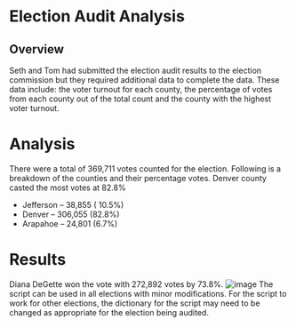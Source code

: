 # Election Audit Analysis
## Overview
Seth and Tom had submitted the election audit results to the election commission but they required additional data to complete the data. These data include: the voter turnout for each county, the percentage of votes from each county out of the total count and the county with the highest voter turnout.

# Analysis
There were a total of 369,711 votes counted for the election. Following is a breakdown of the counties and their percentage votes. Denver county casted the most votes at 82.8%
 - Jefferson – 38,855 ( 10.5%)
 - Denver – 306,055 (82.8%)
 - Arapahoe – 24,801 (6.7%)


# Results
Diana DeGette won the vote with 272,892 votes by 73.8%. 
![image](https://user-images.githubusercontent.com/98790082/155923016-4848b5cf-0d41-43d6-b221-6c4c0f23dc9b.png)
 The script can be used in all elections with minor modifications. For the script to work for other elections, the dictionary for the script may need to be changed as appropriate for the election being audited.
